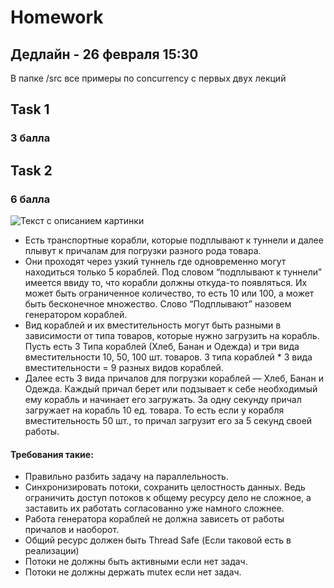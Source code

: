 # Homework 
## Дедлайн - 26 февраля 15:30

В папке /src все примеры по concurrency с первых двух лекций

## Task 1
### 3 балла

## Task 2
### 6 балла

<image src="/Lesson 1 Spring term/images/корабли.jpeg" alt="Текст с описанием картинки">

- Есть транспортные корабли, которые подплывают к туннели и далее плывут к причалам для погрузки разного рода товара.
- Они проходят через узкий туннель где одновременно могут находиться только 5 кораблей. Под словом “подплывают к туннели” имеется ввиду то, что корабли должны откуда-то появляться. Их может быть ограниченное количество, то есть 10 или 100, а может быть бесконечное множество. Слово “Подплывают” назовем генератором кораблей.
- Вид кораблей и их вместительность могут быть разными в зависимости от типа товаров, которые нужно загрузить на корабль. Пусть есть 3 Типа кораблей (Хлеб, Банан и Одежда) и три вида вместительности 10, 50, 100 шт. товаров. 3 типа кораблей * 3 вида вместительности = 9 разных видов кораблей.
- Далее есть 3 вида причалов для погрузки кораблей — Хлеб, Банан и Одежда. Каждый причал берет или подзывает к себе необходимый ему корабль и начинает его загружать. За одну секунду причал загружает на корабль 10 ед. товара. То есть если у корабля вместительность 50 шт., то причал загрузит его за 5 секунд своей работы.

#### Требования такие:
- Правильно разбить задачу на параллельность.
- Синхронизировать потоки, сохранить целостность данных. Ведь ограничить доступ потоков к общему ресурсу дело не сложное, а заставить их работать согласованно уже намного сложнее.
- Работа генератора кораблей не должна зависеть от работы причалов и наоборот.
- Общий ресурс должен быть Thread Safe (Если таковой есть в реализации)
- Потоки не должны быть активными если нет задач.
- Потоки не должны держать mutex если нет задач.
